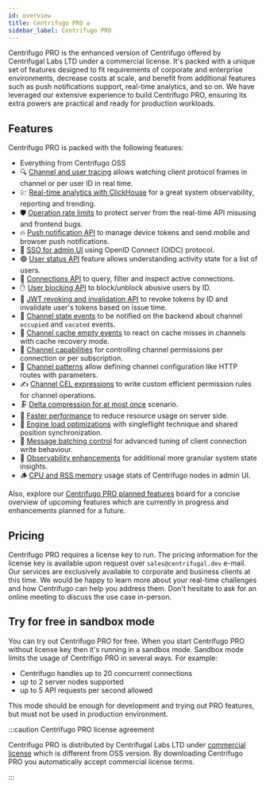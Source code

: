 ```yaml
---
id: overview
title: Centrifugo PRO ♻️
sidebar_label: Centrifugo PRO
---
```


Centrifugo PRO is the enhanced version of Centrifugo offered by Centrifugal Labs LTD under a commercial license. It's packed with a unique set of features designed to fit requirements of corporate and enterprise environments, decrease costs at scale, and benefit from additional features such as push notifications support, real-time analytics, and so on. We have leveraged our extensive experience to build Centrifugo PRO, ensuring its extra powers are practical and ready for production workloads.

## Features

Centrifugo PRO is packed with the following features:

* Everything from Centrifugo OSS
* 🔍 [Channel and user tracing](./tracing.md) allows watching client protocol frames in channel or per user ID in real time.
* 💹 [Real-time analytics with ClickHouse](./analytics.md) for a great system observability, reporting and trending.
* 🛡️ [Operation rate limits](./rate_limiting.md) to protect server from the real-time API misusing and frontend bugs.
* 🔥 [Push notification API](./push_notifications.md) to manage device tokens and send mobile and browser push notifications.
* 🔐 [SSO for admin UI](./admin_idp_auth.md) using OpenID Connect (OIDC) protocol.
* 🟢 [User status API](./user_status.md) feature allows understanding activity state for a list of users.
* 🔌 [Connections API](./connections.md) to query, filter and inspect active connections.
* ✋ [User blocking API](./user_block.md) to block/unblock abusive users by ID.
* 🛑 [JWT revoking and invalidation API](./token_revocation.md) to revoke tokens by ID and invalidate user's tokens based on issue time.
* 🔔 [Channel state events](channel_events.md) to be notified on the backend about channel `occupied` and `vacated` events.
* 🥣 [Channel cache empty events](channel_cache_empty.md) to react on cache misses in channels with cache recovery mode.
* 💪 [Channel capabilities](./capabilities.md) for controlling channel permissions per connection or per subscription.
* 📜 [Channel patterns](./channel_patterns.md) allow defining channel configuration like HTTP routes with parameters.
* ✍️ [Channel CEL expressions](./cel_expressions.md) to write custom efficient permission rules for channel operations.
* 🗜️ [Delta compression for at most once](./delta_at_most_once.md) scenario.
* 🚀 [Faster performance](./performance.md) to reduce resource usage on server side.
* 🔮 [Engine load optimizations](./engine_optimizations.md) with singleflight technique and shared position synchronization.
* 🍔 [Message batching control](./client_msg_batching.md) for advanced tuning of client connection write behaviour.
* 🧐 [Observability enhancements](./observability_enhancements.md) for additional more granular system state insights.
* 🪵 [CPU and RSS memory](./process_stats.md) usage stats of Centrifugo nodes in admin UI.

Also, explore our [Centrifugo PRO planned features](https://github.com/orgs/centrifugal/projects/3/views/1) board for a concise overview of upcoming features which are currently in progress and enhancements planned for a future.

## Pricing

Centrifugo PRO requires a license key to run. The pricing information for the license key is available upon request over `sales@centrifugal.dev` e-mail. Our services are exclusively available to corporate and business clients at this time. We would be happy to learn more about your real-time challenges and how Centrifugo can help you address them. Don't hesitate to ask for an online meeting to discuss the use case in-person.

## Try for free in sandbox mode

You can try out Centrifugo PRO for free. When you start Centrifugo PRO without license key then it's running in a sandbox mode. Sandbox mode limits the usage of Centrifigo PRO in several ways. For example:

* Centrifugo handles up to 20 concurrent connections
* up to 2 server nodes supported
* up to 5 API requests per second allowed

This mode should be enough for development and trying out PRO features, but must not be used in production environment.

:::caution Centrifugo PRO license agreement

Centrifugo PRO is distributed by Centrifugal Labs LTD under [commercial license](/license) which is different from OSS version. By downloading Centrifugo PRO you automatically accept commercial license terms.

:::
